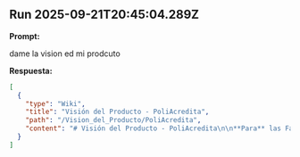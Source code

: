 
## Run 2025-09-21T20:45:04.289Z

**Prompt:**

dame la vision ed mi prodcuto



**Respuesta:**

```json
[
  {
    "type": "Wiki",
    "title": "Visión del Producto - PoliAcredita",
    "path": "/Vision_del_Producto/PoliAcredita",
    "content": "# Visión del Producto - PoliAcredita\n\n**Para** las Facultades de la Escuela Politécnica Nacional (EPN) que requieren demostrar el cumplimiento de los estándares para la acreditación EUR-ACE,\n\n**PoliAcredita es** un producto software que verifica que los objetivos EUR-ACE se cumplan para las diferentes carreras.\n\n**A diferencia de** los métodos manuales,\n\n**PoliAcredita automatiza** la verificación de alineamientos curriculares, facilitando la preparación y el proceso de acreditación de las carreras."
  }
]
```

<!-- --- -->

